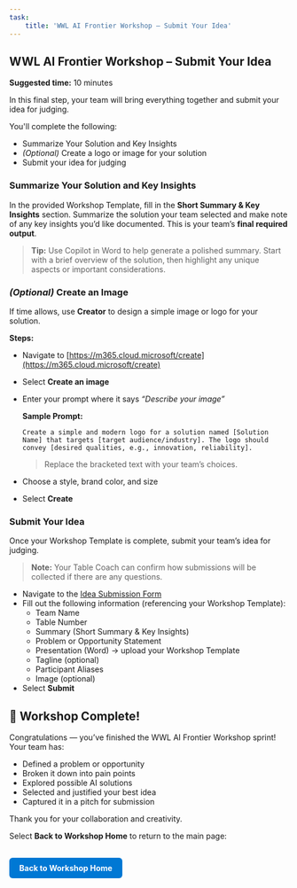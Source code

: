 ```yaml
---
task:
    title: 'WWL AI Frontier Workshop – Submit Your Idea'
---
```


## WWL AI Frontier Workshop – Submit Your Idea

**Suggested time:** 10 minutes  

In this final step, your team will bring everything together and submit your idea for judging.

You'll complete the following:  

- Summarize Your Solution and Key Insights  
- *(Optional)* Create a logo or image for your solution  
- Submit your idea for judging  

### Summarize Your Solution and Key Insights  

In the provided Workshop Template, fill in the **Short Summary & Key Insights** section. Summarize the solution your team selected and make note of any key insights you’d like documented. This is your team’s **final required output**.  

> **Tip:** Use Copilot in Word to help generate a polished summary. Start with a brief overview of the solution, then highlight any unique aspects or important considerations.  

### *(Optional)* Create an Image  

If time allows, use **Creator** to design a simple image or logo for your solution.  

**Steps:**  

- Navigate to [https://m365.cloud.microsoft/create](https://m365.cloud.microsoft/create)  
- Select **Create an image**  
- Enter your prompt where it says *“Describe your image”*  

    **Sample Prompt:**

    ```text
    Create a simple and modern logo for a solution named [Solution Name] that targets [target audience/industry]. The logo should convey [desired qualities, e.g., innovation, reliability].
    ```

    > Replace the bracketed text with your team’s choices.  

- Choose a style, brand color, and size  
- Select **Create**  

### Submit Your Idea  

Once your Workshop Template is complete, submit your team’s idea for judging.  

> **Note:** Your Table Coach can confirm how submissions will be collected if there are any questions.  

- Navigate to the [Idea Submission Form](https://microsoftapc.sharepoint.com/teams/SyncWeekHack/_layouts/15/listforms.aspx?cid=NmEzYTBhM2MtODNhMi00M2IwLTk5ZGQtZmYzMGZiMTQyYTdi&nav=YjJlZjI3MWItODgxNy00NmE1LTliNzItOWJmMjJkOTY2NTZh)  
- Fill out the following information (referencing your Workshop Template):  
  - Team Name  
  - Table Number  
  - Summary (Short Summary & Key Insights)  
  - Problem or Opportunity Statement  
  - Presentation (Word) → upload your Workshop Template  
  - Tagline (optional)  
  - Participant Aliases  
  - Image (optional)  
- Select **Submit**  

## 🎉 Workshop Complete!  

Congratulations — you’ve finished the WWL AI Frontier Workshop sprint!  
Your team has:  

- Defined a problem or opportunity  
- Broken it down into pain points  
- Explored possible AI solutions  
- Selected and justified your best idea  
- Captured it in a pitch for submission  

Thank you for your collaboration and creativity.

Select **Back to Workshop Home** to return to the main page:<br><br>

<a href="https://microsoftlearning.github.io/AI-Frontier-Workshop/Instructions/Labs/index.html" 
   style="display:inline-block; padding:10px 18px; background-color:#0078D4; color:#ffffff; 
   text-decoration:none; border-radius:6px; font-weight:bold;">
Back to Workshop Home
</a>
